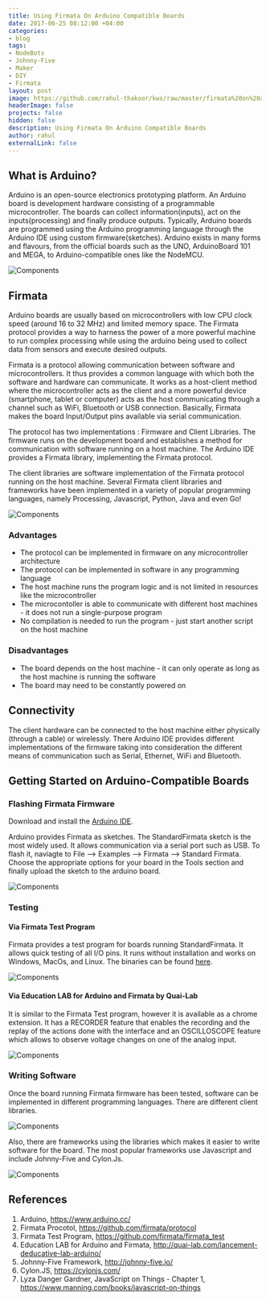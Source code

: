 ```yaml
---
title: Using Firmata On Arduino Compatible Boards
date: 2017-06-25 08:12:00 +04:00
categories:
- blog
tags:
- NodeBots
- Johnny-Five
- Maker
- DIY
- Firmata
layout: post
image: https://github.com/rahul-thakoor/kws/raw/master/firmata%20on%20arduino/firmata%20protocol.jpg
headerImage: false
projects: false
hidden: false
description: Using Firmata On Arduino Compatible Boards
author: rahul
externalLink: false
---
```


## What is Arduino?
Arduino is an open-source electronics prototyping platform. An Arduino board is development hardware consisting of a programmable microcontroller. The boards can collect information(inputs), act on the inputs(processing) and finally produce outputs. Typically, Arduino boards are programmed using the Arduino programming language through the Arduino IDE using custom firmware(sketches). Arduino exists in many forms and flavours, from the official boards such as the UNO, ArduinoBoard 101 and MEGA, to Arduino-compatible ones like the NodeMCU.

![Components](https://github.com/rahul-thakoor/kws/raw/master/firmata%20on%20arduino/arduino.jpg)


   

## Firmata
Arduino boards are usually based on microcontrollers with low CPU clock speed (around 16 to 32 MHz) and limited memory space. The Firmata protocol provides a way to harness the power of a more powerful machine to run complex processing while using the arduino being used to collect data from sensors and execute desired outputs.

Firmata is a protocol allowing communication between software and microcontrollers. It thus provides a common language with which both the software and hardware can communicate. It works as a host-client method where the microcontroller acts as the client and a more powerful device (smartphone, tablet or computer) acts as the host communicating through a channel such as WiFi, Bluetooth or USB connection. Basically, Firmata makes the board Input/Output pins available via serial communication.

The protocol has two implementations : Firmware and Client Libraries.
The firmware runs on the development board and establishes a method for communication with software running on a host machine. The Arduino IDE provides a Firmata library, implementing the Firmata protocol.

The client libraries are software implementation of the Firmata protocol running on the host machine. Several Firmata client libraries and frameworks have been implemented in a variety of popular programming languages, namely Processing, Javascript, Python, Java and even Go! 

![Components](https://github.com/rahul-thakoor/kws/raw/master/firmata%20on%20arduino/firmata%20protocol.jpg)

### Advantages
* The protocol can be implemented in firmware on any microcontroller architecture
* The protocol can be implemented in software in any programming language
* The host machine runs the program logic and is not limited in resources like the microcontroller
* The microcontoller is able to communicate with different host machines - it does not run a single-purpose program
* No compilation is needed to run the program - just start another script on the host machine

### Disadvantages

* The board depends on the host machine - it can only operate as long as the host machine is running the software
* The board may need to be constantly powered on

## Connectivity

The client hardware can be connected to the host machine either physically (through a cable) or wirelessly. There Arduino IDE provides different implementations of the firmware taking into consideration the different means of communication such as Serial, Ethernet, WiFi and Bluetooth.

## Getting Started on Arduino-Compatible Boards

### Flashing Firmata Firmware

Download and install the <a href="https://www.arduino.cc/en/Main/Software" target="_blank">Arduino IDE</a>.

Arduino provides Firmata as sketches. The StandardFirmata sketch is the most widely used. It allows communication via a serial port such as USB.
To flash it, naviagte to File --> Examples --> Firmata --> Standard Firmata. Choose the appropriate options for your board in the Tools section and finally upload the sketch to the arduino board.

![Components](https://github.com/rahul-thakoor/kws/raw/master/firmata%20on%20arduino/arduino-firmata-library.png)

### Testing
#### Via Firmata Test Program

Firmata provides a test program for boards running StandardFirmata. It allows quick testing of all I/O pins. It runs without installation and works on Windows, MacOs, and Linux. The binaries can be found <a href="https://github.com/firmata/firmata_test/downloads" target="_blank">here</a>.

![Components](https://github.com/rahul-thakoor/kws/raw/master/firmata%20on%20arduino/firmata_test.png)

#### Via Education LAB for Arduino and Firmata by Quai-Lab

It is similar to the Firmata Test program, however it is available as a chrome extension.
It has a RECORDER feature that enables the recording and the replay of the actions done with the interface and an OSCILLOSCOPE feature which allows to observe voltage changes on one of the analog input.

![Components](https://github.com/rahul-thakoor/kws/raw/master/firmata%20on%20arduino/education-lab.png)

### Writing Software

Once the board running Firmata firmware has been tested, software can be implemented in different programming languages. There are different client libraries.

![Components](https://github.com/rahul-thakoor/kws/raw/master/firmata%20on%20arduino/pymata.png)


Also, there are frameworks using the libraries which makes it easier to write software for the board. The most popular frameworks use Javascript and include Johnny-Five and Cylon.Js.

![Components](https://github.com/rahul-thakoor/kws/raw/master/firmata%20on%20arduino/j5-blink.png)


## References
1. Arduino, <a href="https://www.arduino.cc/" target="_blank">https://www.arduino.cc/</a>
2. Firmata Procotol, <a href="https://github.com/firmata/protocol" target="_blank">https://github.com/firmata/protocol</a>
3. Firmata Test Program, <a  href="https://github.com/firmata/firmata_test" target="_blank">https://github.com/firmata/firmata_test</a>
4.  Education LAB for Arduino and Firmata, <a  href="http://quai-lab.com/lancement-deducative-lab-arduino/" target="_blank">http://quai-lab.com/lancement-deducative-lab-arduino/</a>
5. Johnny-Five Framework, <a href="http://johnny-five.io/" target="_blank">http://johnny-five.io/</a>
6. Cylon.JS, <a  href="https://cylonjs.com/" target="_blank">https://cylonjs.com/</a>
7. Lyza Danger Gardner, JavaScript on Things - Chapter 1, <a  href="https://www.manning.com/books/javascript-on-things" target="_blank">https://www.manning.com/books/javascript-on-things</a>
